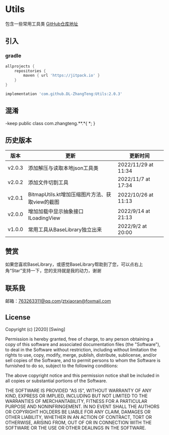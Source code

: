 # Utils

包含一些常用工具类
[GitHub仓库地址](https://github.com/DL-ZhangTeng/Utils)

## 引入

### gradle

```groovy
allprojects {
    repositories {
        maven { url 'https://jitpack.io' }
    }
}

implementation 'com.github.DL-ZhangTeng:Utils:2.0.3'
```

## 混淆

-keep public class com.zhangteng.**.*{ *; }

## 历史版本

| 版本     | 更新                               | 更新时间                |
|--------|----------------------------------|---------------------|
| v2.0.3 | 添加解压与读取本地json工具类                 | 2022/11/29 at 11:34 |
| v2.0.2 | 添加文件切割工具                         | 2022/11/7 at 17:34  |
| v2.0.1 | BitmapUtils.kt增加压缩图片方法、获取view的截图 | 2022/10/26 at 11:13 |
| v2.0.0 | 增加加载中显示抽象接口ILoadingView          | 2022/9/14 at 21:13  |
| v1.0.0 | 常用工具从BaseLibrary独立出来             | 2022/9/2 at 20:00   |

## 赞赏

如果您喜欢BaseLibrary，或感觉BaseLibrary帮助到了您，可以点右上角“Star”支持一下，您的支持就是我的动力，谢谢

## 联系我

邮箱：763263311@qq.com/ztxiaoran@foxmail.com

## License

Copyright (c) [2020] [Swing]

Permission is hereby granted, free of charge, to any person obtaining a copy
of this software and associated documentation files (the "Software"), to deal
in the Software without restriction, including without limitation the rights
to use, copy, modify, merge, publish, distribute, sublicense, and/or sell
copies of the Software, and to permit persons to whom the Software is
furnished to do so, subject to the following conditions:

The above copyright notice and this permission notice shall be included in all
copies or substantial portions of the Software.

THE SOFTWARE IS PROVIDED "AS IS", WITHOUT WARRANTY OF ANY KIND, EXPRESS OR
IMPLIED, INCLUDING BUT NOT LIMITED TO THE WARRANTIES OF MERCHANTABILITY,
FITNESS FOR A PARTICULAR PURPOSE AND NONINFRINGEMENT. IN NO EVENT SHALL THE
AUTHORS OR COPYRIGHT HOLDERS BE LIABLE FOR ANY CLAIM, DAMAGES OR OTHER
LIABILITY, WHETHER IN AN ACTION OF CONTRACT, TORT OR OTHERWISE, ARISING FROM,
OUT OF OR IN CONNECTION WITH THE SOFTWARE OR THE USE OR OTHER DEALINGS IN THE
SOFTWARE.
